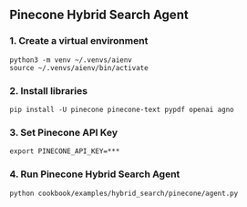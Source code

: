 ## Pinecone Hybrid Search Agent

### 1. Create a virtual environment

```shell
python3 -m venv ~/.venvs/aienv
source ~/.venvs/aienv/bin/activate
```

### 2. Install libraries

```shell
pip install -U pinecone pinecone-text pypdf openai agno
```

### 3. Set Pinecone API Key

```shell
export PINECONE_API_KEY=***
```

### 4. Run Pinecone Hybrid Search Agent

```shell
python cookbook/examples/hybrid_search/pinecone/agent.py
```
